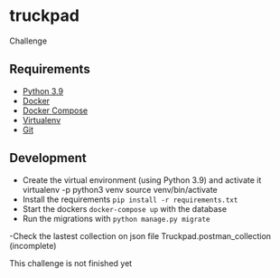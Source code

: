 # truckpad
Challenge


## Requirements

- [Python 3.9](https://www.python.org)
- [Docker](https://www.docker.com)
- [Docker Compose](https://docs.docker.com/compose/)
- [Virtualenv](https://github.com/pypa/virtualenv/)
- [Git](https://git-scm.com/)

## Development

- Create the virtual environment (using Python 3.9) and activate it
        virtualenv -p python3 venv
        source venv/bin/activate
- Install the requirements `pip install -r requirements.txt`
- Start the dockers `docker-compose up` with the database
- Run the migrations with `python manage.py migrate`

-Check the lastest collection on json file Truckpad.postman_collection (incomplete)

This challenge is not finished yet

